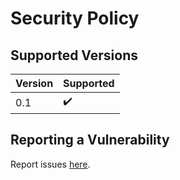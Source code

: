 # Security Policy

## Supported Versions

| Version | Supported          |
| ------- | ------------------ |
| 0.1  | ✔️               |

## Reporting a Vulnerability

Report issues [here](https://github.com/Team-Fenris/tfcctrl/issues).
